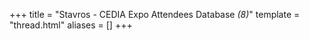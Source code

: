 +++
title = "Stavros - CEDIA Expo Attendees Database <em>(8)</em>"
template = "thread.html"
aliases = []
+++
